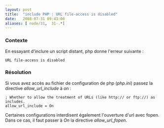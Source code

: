```yaml
---
layout: post
title:  "include PHP : URL file-access is disabled"
date:   2008-07-31 09:43:00
aliases: [ node/31,  31-.*]
---
```

### Contexte

En essayant d'inclure un script distant, php donne l'erreur suivante :

    URL file-access is disabled

### Résolution

Si vous avez accès au fichier de configuration de php (*php.ini*) passez
la directive *allow\_url\_include* à *on* :

    ; Whether to allow the treatment of URLs (like http:// or ftp://) as includes.
    allow_url_include = On

Certaines configurations interdisent également l'ouverture d'url avec
fopen. Dans ce cas, il faut passer à *On* la directive
*allow\_url\_fopen*.

